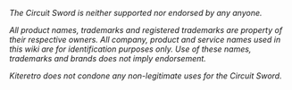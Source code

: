 _The Circuit Sword is neither supported nor endorsed by any anyone._

_All product names, trademarks and registered trademarks are property of their respective owners. All company, product and service names used in this wiki are for identification purposes only. Use of these names, trademarks and brands does not imply endorsement._

_Kiteretro does not condone any non-legitimate uses for the Circuit Sword._